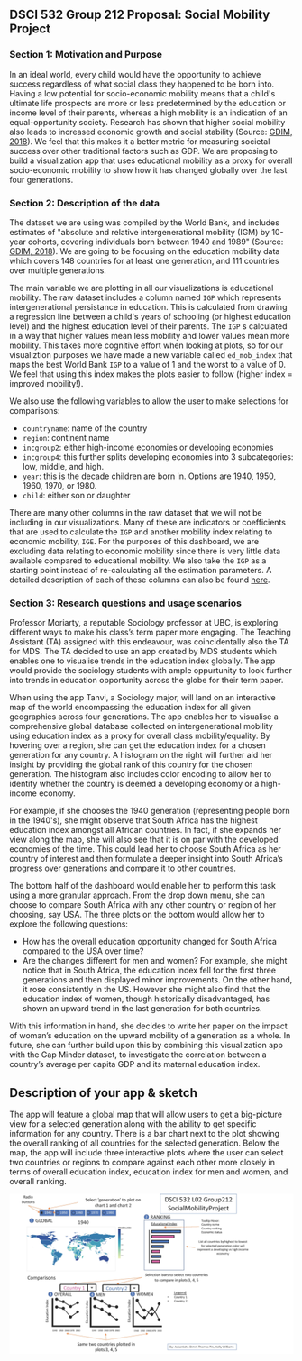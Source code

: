 ## DSCI 532 Group 212 Proposal: Social Mobility Project

### Section 1: Motivation and Purpose

In an ideal world, every child would have the opportunity to achieve success regardless of what social class they happened to be born into. 
Having a low potential for socio-economic mobility means that a child's ultimate life prospects are more or less predetermined by the education or income level of their parents, whereas a high mobility is an indication of an equal-opportunity society.  Research has shown that higher social mobility also leads to increased economic growth and social stability (Source: [GDIM, 2018](https://openknowledge.worldbank.org/bitstream/handle/10986/28428/9781464812101.pdf)).  We feel that this makes it a better metric for measuring societal success over other traditional factors such as GDP.
We are proposing to build a visualization app that uses educational mobility as a proxy for overall socio-economic mobility to show how it has changed globally over the last four generations. 

### Section 2: Description of the data

The dataset we are using was compiled by the World Bank, and includes estimates of "absolute and relative intergenerational mobility (IGM) by 10-year cohorts, covering individuals born between 1940 and 1989" (Source: [GDIM, 2018](http://pubdocs.worldbank.org/en/734501527703249115/GDIM-Description-May29.pdf)).  We are going to be focusing on the education mobility data which covers 148 countries for at least one generation, and 111 countries over multiple generations.

The main variable we are plotting in all our visualizations is educational mobility. The raw dataset includes a column named `IGP` which represents intergenerational persistance in education. This is calculated from drawing a regression line between a child's years of schooling (or highest education level) and the highest education level of their parents.  The `IGP` s calculated in a way that higher values mean less mobility and lower values mean more mobility. This takes more cognitive effort when looking at plots, so for our visualiztion purposes we have made a new variable called `ed_mob_index` that maps the best World Bank `IGP` to a value of 1 and the worst to a value of 0. We feel that using this index makes the plots easier to follow (higher index = improved mobility!).

 We also use the following variables to allow the user to make selections for comparisons:
 - `countryname`: name of the country
 - `region`: continent name
 - `incgroup2`: either high-income economies or developing economies
 - `incgroup4`: this further splits developing economies into 3 subcategories: low, middle, and high.
 - `year`: this is the decade children are born in. Options are 1940, 1950, 1960, 1970, or 1980. 
 - `child`: either son or daughter

 There are many other columns in the raw dataset that we will not be including in our visualizations. Many of these are indicators or coefficients that are used to calculate the `IGP` and another mobility index relating to economic mobility, `IGE`.  For the purposes of this dashboard, we are excluding data relating to economic mobility since there is very little data available compared to educational mobility. We also take the `IGP` as a starting point instead of re-calculating all the estimation parameters.  A detailed description of each of these columns can also be found [here](http://pubdocs.worldbank.org/en/734501527703249115/GDIM-Description-May29.pdf).
 

### Section 3: Research questions and usage scenarios

Professor Moriarty, a reputable Sociology professor at UBC, is exploring different ways to make his class’s term paper more engaging. The Teaching Assistant (TA) assigned with this endeavour, was coincidentally also the TA for MDS. The TA decided to use an app created by MDS students which enables one to visualise trends in the education index globally. The app would provide the sociology students with ample oppurtunity to look further into trends in education opportunity across the globe for their term paper. 

When using the app Tanvi, a Sociology major, will land on an interactive map of the world encompassing the education index for all given geographies across four generations. The app enables her to visualise a comprehensive global database collected on intergenerational mobility using education index as a proxy for overall class mobility/equality. By hovering over a region, she can get the education index for a chosen generation for any country. A histogram on the right will further aid her insight by providing the global rank of this country for the chosen generation. The histogram also includes color encoding to allow her to identify whether the country is deemed a developing economy or a high-income economy. 

For example, if she chooses the 1940 generation (representing people born in the 1940's), she might observe that South Africa has the highest education index amongst all African countries. In fact, if she expands her view along the map, she will also see that it is on par with the developed economies of the time. This could lead her to choose South Africa as her country of interest and then formulate a deeper insight into South Africa’s progress over generations and compare it to other countries. 

The bottom half of the dashboard would enable her to perform this task using a more granular approach. From the drop down menu, she can choose to compare South Africa with any other country or region of her choosing, say USA. The three plots on the bottom would allow her to explore the following questions:
- How has the overall education opportunity changed for South Africa compared to the USA over time?
- Are the changes different for men and women?
For example, she might notice that in South Africa, the education index fell for the first three generations and then displayed minor improvements. On the other hand, it rose consistently in the US.
However she might also find that the education index of women, though historically disadvantaged, has shown an upward trend in the last generation for both countries. 

With this information in hand, she decides to write her paper on the impact of woman’s education on the upward mobility of a generation as a whole. In future, she can further build upon this by combining this visualization app with the Gap Minder dataset, to investigate the correlation between a country’s average per capita GDP and its maternal education index.

## Description of your app & sketch 

The app will feature a global map that will allow users to get a big-picture view for a selected generation along with the ability to get specific information for any country. There is a bar chart next to the plot showing the overall ranking of all countries for the selected generation.  Below the map, the app will include three interactive plots where the user can select two countries or regions to compare against each other more closely in terms of overall education index, education index for men and women, and overall ranking.  

![](img/Dashboard_Schematic.jpg)





